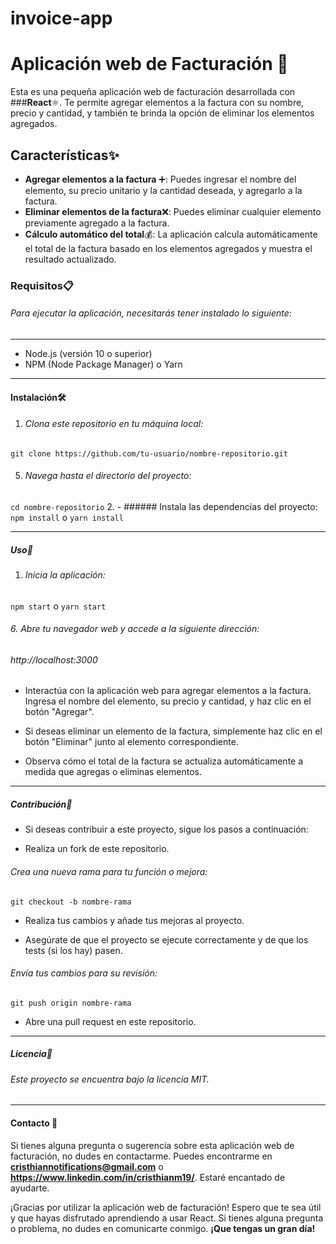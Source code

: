 # invoice-app
# Aplicación web de Facturación 🧾
Esta es una pequeña aplicación web de facturación desarrollada con ###**React**⚛️. 
Te permite agregar elementos a la factura con su nombre, precio y cantidad, y también te brinda la opción de eliminar los elementos agregados.

## Características✨
- **Agregar elementos a la factura** ➕: Puedes ingresar el nombre del elemento, su precio unitario y la cantidad deseada, y agregarlo a la factura.
- **Eliminar elementos de la factura**❌: Puedes eliminar cualquier elemento previamente agregado a la factura.
- **Cálculo automático del total**💰: La aplicación calcula automáticamente el total de la factura basado en los elementos agregados y muestra el resultado actualizado.
### Requisitos📋
###### Para ejecutar la aplicación, necesitarás tener instalado lo siguiente:

------------


- Node.js (versión 10 o superior)
- NPM (Node Package Manager) o Yarn

------------


#### Instalación🛠️
1.  ###### Clona este repositorio en tu máquina local:
  `git clone https://github.com/tu-usuario/nombre-repositorio.git`

5. ###### Navega hasta el directorio del proyecto:

 `cd nombre-repositorio`
2. - ###### Instala las dependencias del proyecto:
`npm install`
o
`yarn install`

------------


##### Uso🚀
1. ###### Inicia la aplicación:
 `npm start`
 o
 `yarn start`

###### 6. Abre tu navegador web y accede a la siguiente dirección:

###### http://localhost:3000

- Interactúa con la aplicación web para agregar elementos a la factura. Ingresa el nombre del elemento, su precio y cantidad, y haz clic en el botón "Agregar".

- Si deseas eliminar un elemento de la factura, simplemente haz clic en el botón "Eliminar" junto al elemento correspondiente.

- Observa cómo el total de la factura se actualiza automáticamente a medida que agregas o eliminas elementos.

------------


##### Contribución🤝
- Si deseas contribuir a este proyecto, sigue los pasos a continuación:

- Realiza un fork de este repositorio.

###### Crea una nueva rama para tu función o mejora:

`git checkout -b nombre-rama`

- Realiza tus cambios y añade tus mejoras al proyecto.

- Asegúrate de que el proyecto se ejecute correctamente y de que los tests (si los hay) pasen.

###### Envía tus cambios para su revisión:


`git push origin nombre-rama`

- Abre una pull request en este repositorio.

------------


##### Licencia📄
###### Este proyecto se encuentra bajo la licencia MIT.

------------


#### Contacto 📧
Si tienes alguna pregunta o sugerencia sobre esta aplicación web de facturación, no dudes en contactarme. Puedes encontrarme en **cristhiannotifications@gmail.com** o **https://www.linkedin.com/in/cristhianm19/**. Estaré encantado de ayudarte.

¡Gracias por utilizar la aplicación web de facturación! Espero que te sea útil y que hayas disfrutado aprendiendo a usar React. Si tienes alguna pregunta o problema, no dudes en comunicarte conmigo. **¡Que tengas un gran día!**
